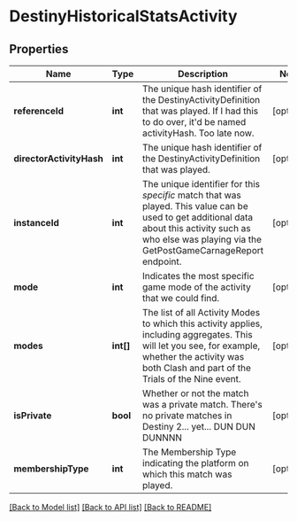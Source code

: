 # DestinyHistoricalStatsActivity

## Properties
Name | Type | Description | Notes
------------ | ------------- | ------------- | -------------
**referenceId** | **int** | The unique hash identifier of the DestinyActivityDefinition that was played. If I had this to do over, it&#39;d be named activityHash. Too late now. | [optional] 
**directorActivityHash** | **int** | The unique hash identifier of the DestinyActivityDefinition that was played. | [optional] 
**instanceId** | **int** | The unique identifier for this *specific* match that was played.  This value can be used to get additional data about this activity such as who else was playing via the GetPostGameCarnageReport endpoint. | [optional] 
**mode** | **int** | Indicates the most specific game mode of the activity that we could find. | [optional] 
**modes** | **int[]** | The list of all Activity Modes to which this activity applies, including aggregates. This will let you see, for example, whether the activity was both Clash and part of the Trials of the Nine event. | [optional] 
**isPrivate** | **bool** | Whether or not the match was a private match. There&#39;s no private matches in Destiny 2... yet... DUN DUN DUNNNN | [optional] 
**membershipType** | **int** | The Membership Type indicating the platform on which this match was played. | [optional] 

[[Back to Model list]](../README.md#documentation-for-models) [[Back to API list]](../README.md#documentation-for-api-endpoints) [[Back to README]](../README.md)


